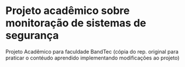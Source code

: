 # Projeto acadêmico sobre monitoração de sistemas de segurança

Projeto Acadêmico para faculdade BandTec (cópia do rep. original para praticar o contéudo aprendido implementando modificações ao projeto)

